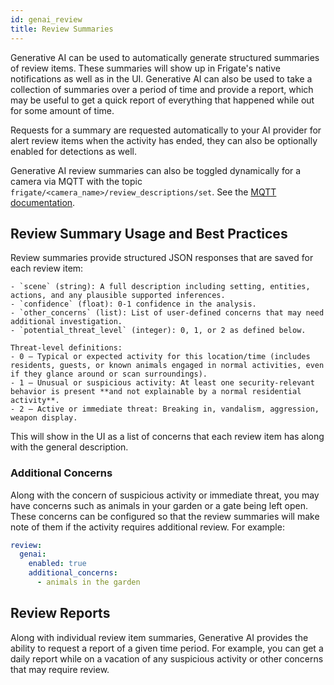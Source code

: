 ```yaml
---
id: genai_review
title: Review Summaries
---
```


Generative AI can be used to automatically generate structured summaries of review items. These summaries will show up in Frigate's native notifications as well as in the UI. Generative AI can also be used to take a collection of summaries over a period of time and provide a report, which may be useful to get a quick report of everything that happened while out for some amount of time.

Requests for a summary are requested automatically to your AI provider for alert review items when the activity has ended, they can also be optionally enabled for detections as well.

Generative AI review summaries can also be toggled dynamically for a camera via MQTT with the topic `frigate/<camera_name>/review_descriptions/set`. See the [MQTT documentation](/integrations/mqtt/#frigatecamera_namereviewdescriptionsset).

## Review Summary Usage and Best Practices

Review summaries provide structured JSON responses that are saved for each review item:

```
- `scene` (string): A full description including setting, entities, actions, and any plausible supported inferences.
- `confidence` (float): 0-1 confidence in the analysis.
- `other_concerns` (list): List of user-defined concerns that may need additional investigation.
- `potential_threat_level` (integer): 0, 1, or 2 as defined below.

Threat-level definitions:
- 0 — Typical or expected activity for this location/time (includes residents, guests, or known animals engaged in normal activities, even if they glance around or scan surroundings).
- 1 — Unusual or suspicious activity: At least one security-relevant behavior is present **and not explainable by a normal residential activity**.
- 2 — Active or immediate threat: Breaking in, vandalism, aggression, weapon display.
```

This will show in the UI as a list of concerns that each review item has along with the general description.

### Additional Concerns

Along with the concern of suspicious activity or immediate threat, you may have concerns such as animals in your garden or a gate being left open. These concerns can be configured so that the review summaries will make note of them if the activity requires additional review. For example:

```yaml
review:
  genai:
    enabled: true
    additional_concerns:
      - animals in the garden
```

## Review Reports

Along with individual review item summaries, Generative AI provides the ability to request a report of a given time period. For example, you can get a daily report while on a vacation of any suspicious activity or other concerns that may require review.